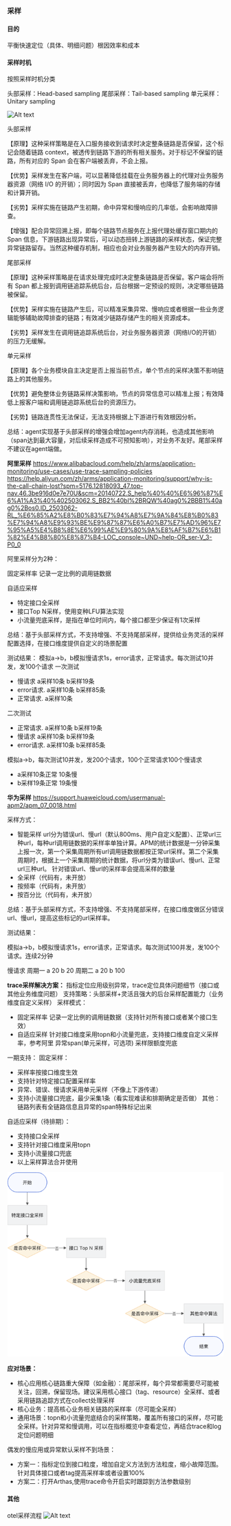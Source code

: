 
### 采样

#### 目的
平衡快速定位（具体、明细问题）根因效率和成本
 
#### 采样时机
按照采样时机分类

头部采样：Head-based sampling
尾部采样：Tail-based sampling
单元采样：Unitary sampling

![Alt text](image-13.png)

头部采样

【原理】这种采样策略是在入口服务接收到请求时决定整条链路是否保留，这个标记会随着链路 context，被透传到链路下游的所有相关服务。对于标记不保留的链路，所有对应的 Span 会在客户端被丢弃，不会上报。

【优势】采样发生在客户端，可以显著降低挂载在业务服务器上的代理对业务服务器资源（网络 I/O 的开销）；同时因为 Span 直接被丢弃，也降低了服务端的存储和计算开销。

【劣势】采样实施在链路产生初期，命中异常和慢响应的几率低，会影响故障排查。

【增强】配合异常回溯上报，即每个链路节点服务在上报代理处缓存窗口期内的 Span 信息，下游链路出现异常后，可以动态扭转上游链路的采样状态，保证完整异常链路留存。当然这种缓存机制，相应也会对业务服务器产生较大的内存开销。

尾部采样

【原理】这种采样策略是在请求处理完成时决定整条链路是否保留。客户端会将所有 Span 都上报到调用链追踪系统后台，后台根据一定预设的规则，决定哪些链路被保留。

【优势】采样实施在链路产生后，可以精准采集异常、慢响应或者根据一些业务逻辑能够辅助故障排查的链路；有效减少链路存储产生的相关资源成本。

【劣势】采样发生在调用链追踪系统后台，对业务服务器资源（网络I/O的开销）的压力无缓解。

单元采样

【原理】各个业务模块自主决定是否上报当前节点，单个节点的采样决策不影响链路上的其他服务。

【优势】避免整体业务链路采样决策影响，节点的异常信息可以精准上报；有效降低上报客户端和调用链追踪系统后台的资源压力。

【劣势】链路连贯性无法保证，无法支持根据上下游进行有效根因分析。

总结：agent实现基于头部采样的增强会增加agent内存消耗，也造成其他影响（span达到最大容量，对后续采样造成不可预知影响），对业务不友好。尾部采样不建议在agent端做。


**阿里采样**
https://www.alibabacloud.com/help/zh/arms/application-monitoring/use-cases/use-trace-sampling-policies
https://help.aliyun.com/zh/arms/application-monitoring/support/why-is-the-call-chain-lost?spm=5176.12818093_47.top-nav.46.3be916d0e7e70U&scm=20140722.S_help%40%40%E6%96%87%E6%A1%A3%40%402503062.S_BB2%40bl%2BRQW%40ag0%2BBB1%40ag0%2Bos0.ID_2503062-RL_%E6%85%A2%E8%B0%83%E7%94%A8%E7%9A%84%E8%B0%83%E7%94%A8%E9%93%BE%E9%87%87%E6%A0%B7%E7%AD%96%E7%95%A5%E4%B8%8E%E6%99%AE%E9%80%9A%E8%AF%B7%E6%B1%82%E4%B8%80%E8%87%B4-LOC_console~UND~help-OR_ser-V_3-P0_0

阿里采样分为2种：

固定采样率 记录一定比例的调用链数据

自适应采样 

- 特定接口全采样
- 接口Top N采样，使用变种LFU算法实现
- 小流量兜底采样，是指在单位时间内，每个接口都至少保证有1次采样

总结：基于头部采样方式，不支持增强、不支持尾部采样，提供给业务灵活的采样配置选择，在接口维度提供自定义的场景配置

测试结果：
模拟a->b，b模拟慢请求1s，error请求，正常请求。每次测试10并发，发100个请求
一次测试
- 慢请求     a采样10条 b采样19条
- error请求. a采样10条 b采样85条
- 正常请求.   a采样10条 

二次测试
- 正常请求.   a采样10条 b采样19条
- 慢请求     a采样10条 b采样19条
- error请求. a采样10条 b采样85条

模拟a->b，每次测试10并发，发200个请求，100个正常请求100个慢请求
- a采样10条正常 10条慢 
- b采样19条正常 19条慢



**华为采样**
https://support.huaweicloud.com/usermanual-apm2/apm_07_0018.html

采样方式：
- 智能采样 
url分为错误url、慢url（默认800ms、用户自定义配置）、正常url三种url，每种url调用链数据的采样率单独计算。APM的统计数据是一分钟采集上报一次，第一个采集周期所有url调用链数据都按正常url采样。第二个采集周期时，根据上一个采集周期的统计数据，将url分类为错误url、慢url、正常url三种url。
针对错误url、慢url的采样率会提高采样的数量
- 全采样（代码有，未开放）
- 按频率（代码有，未开放）
- 按百分比（代码有，未开放）

总结：基于头部采样方式，不支持增强、不支持尾部采样，在接口维度做区分错误url、慢url，提高这些标记的url采样率。

测试结果：

模拟a->b，b模拟慢请求1s，error请求，正常请求。每次测试100并发，发100个请求。连续2分钟

慢请求    周期一 a 20 b 20 周期二 a 20 b 100

**trace采样解决方案：**
指标定位应用级别异常，trace定位具体问题细节（接口或其他业务维度问题）
支持策略：头部采样+灵活且强大的后台采样配置能力（业务维度自定义采样）
采样模式：
- 固定采样率  记录一定比例的调用链数据（支持针对所有接口或者某个接口生效）
- 自适应采样  针对接口维度采用topn和小流量兜底，支持接口维度自定义采样率，参考阿里
异常span(单元采样，可选项)
采样限额度兜底 

一期支持：
固定采样：
- 采样率按接口维度生效
- 支持针对特定接口配置采样率
- 异常、错误、慢请求采用单元采样（不像上下游传递）
- 支持小流量接口兜底，最少采集1条（看实现难读和排期确定是否做）
其他：
链路列表有全链路信息且异常的span特殊标记出来

自适应采样（待排期）：
- 支持接口全采样
- 支持针对接口维度采用topn
- 支持小流量接口兜底
- 以上采样算法合并使用

![Alt text](image-14.png)

**应对场景：**
- 核心应用核心链路重大保障（如金融）：尾部采样，每个异常都需要尽可能被关注，回溯，保留现场。建议采用核心接口（tag、resource）全采样、或者采用链路追踪方式在collect处理采样
- 核心业务：提高核心业务相关链路的采样率（尽可能全采样）
- 通用场景：topn和小流量兜底结合的采样策略，覆盖所有接口的采样，尽可能全采样。针对异常和慢调用，可以在指标概览中查看定位，再结合trace和log定位问题明细

偶发的慢应用或异常默认采样不到场景：
- 方案一：指标定位到接口粒度，增加自定义方法到方法粒度，缩小故障范围。针对具体接口或者tag提高采样率或者设置100%
- 方案二：打开Arthas,使用trace命令开启实时跟踪到方法参数级别


#### 其他
otel采样流程
![Alt text](SdkSpanBuilder_startSpan.png)